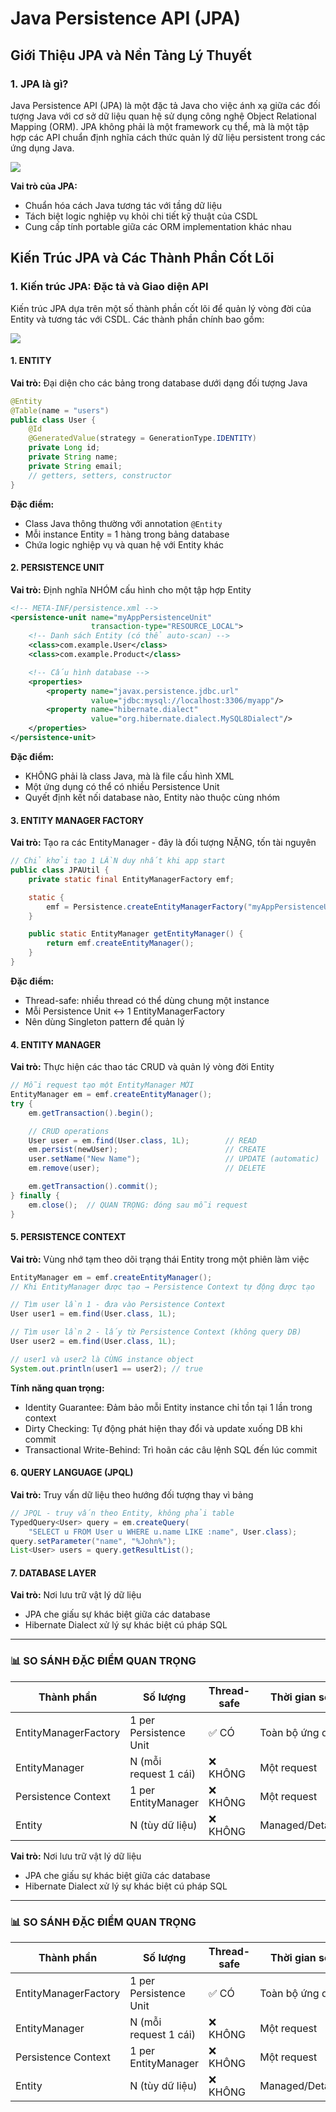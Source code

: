 # Java Persistence API (JPA)

## Giới Thiệu JPA và Nền Tảng Lý Thuyết

### 1. JPA là gì?

Java Persistence API (JPA) là một đặc tả Java cho việc ánh xạ giữa các đối tượng Java với cơ sở dữ liệu quan hệ sử dụng công nghệ Object Relational Mapping (ORM). JPA không phải là một framework cụ thể, mà là một tập hợp các API chuẩn định nghĩa cách thức quản lý dữ liệu persistent trong các ứng dụng Java.

<img src="imgs/JPA-ORM-architecture.png" style="margin: 0 auto; display: block" />

**Vai trò của JPA:**

-   Chuẩn hóa cách Java tương tác với tầng dữ liệu
-   Tách biệt logic nghiệp vụ khỏi chi tiết kỹ thuật của CSDL
-   Cung cấp tính portable giữa các ORM implementation khác nhau

## Kiến Trúc JPA và Các Thành Phần Cốt Lõi

### 1. Kiến trúc JPA: Đặc tả và Giao diện API

Kiến trúc JPA dựa trên một số thành phần cốt lõi để quản lý vòng đời của Entity và tương tác với CSDL. Các thành phần chính bao gồm:

<img src="imgs/JPA-architecture.png" style="margin: 0 auto; display: block" />

#### 1. ENTITY

**Vai trò:** Đại diện cho các bảng trong database dưới dạng đối tượng Java

```java
@Entity
@Table(name = "users")
public class User {
    @Id
    @GeneratedValue(strategy = GenerationType.IDENTITY)
    private Long id;
    private String name;
    private String email;
    // getters, setters, constructor
}
```

**Đặc điểm:**

-   Class Java thông thường với annotation `@Entity`
-   Mỗi instance Entity = 1 hàng trong bảng database
-   Chứa logic nghiệp vụ và quan hệ với Entity khác

#### 2. PERSISTENCE UNIT

**Vai trò:** Định nghĩa NHÓM cấu hình cho một tập hợp Entity

```xml
<!-- META-INF/persistence.xml -->
<persistence-unit name="myAppPersistenceUnit"
                  transaction-type="RESOURCE_LOCAL">
    <!-- Danh sách Entity (có thể auto-scan) -->
    <class>com.example.User</class>
    <class>com.example.Product</class>

    <!-- Cấu hình database -->
    <properties>
        <property name="javax.persistence.jdbc.url"
                  value="jdbc:mysql://localhost:3306/myapp"/>
        <property name="hibernate.dialect"
                  value="org.hibernate.dialect.MySQL8Dialect"/>
    </properties>
</persistence-unit>
```

**Đặc điểm:**

-   KHÔNG phải là class Java, mà là file cấu hình XML
-   Một ứng dụng có thể có nhiều Persistence Unit
-   Quyết định kết nối database nào, Entity nào thuộc cùng nhóm

#### 3. ENTITY MANAGER FACTORY

**Vai trò:** Tạo ra các EntityManager - đây là đối tượng NẶNG, tốn tài nguyên

```java
// Chỉ khởi tạo 1 LẦN duy nhất khi app start
public class JPAUtil {
    private static final EntityManagerFactory emf;

    static {
        emf = Persistence.createEntityManagerFactory("myAppPersistenceUnit");
    }

    public static EntityManager getEntityManager() {
        return emf.createEntityManager();
    }
}
```

**Đặc điểm:**

-   Thread-safe: nhiều thread có thể dùng chung một instance
-   Mỗi Persistence Unit ↔ 1 EntityManagerFactory
-   Nên dùng Singleton pattern để quản lý

#### 4. ENTITY MANAGER

**Vai trò:** Thực hiện các thao tác CRUD và quản lý vòng đời Entity

```java
// Mỗi request tạo một EntityManager MỚI
EntityManager em = emf.createEntityManager();
try {
    em.getTransaction().begin();

    // CRUD operations
    User user = em.find(User.class, 1L);        // READ
    em.persist(newUser);                        // CREATE
    user.setName("New Name");                   // UPDATE (automatic)
    em.remove(user);                            // DELETE

    em.getTransaction().commit();
} finally {
    em.close();  // QUAN TRỌNG: đóng sau mỗi request
}
```

#### 5. PERSISTENCE CONTEXT

**Vai trò:** Vùng nhớ tạm theo dõi trạng thái Entity trong một phiên làm việc

```java
EntityManager em = emf.createEntityManager();
// Khi EntityManager được tạo → Persistence Context tự động được tạo

// Tìm user lần 1 - đưa vào Persistence Context
User user1 = em.find(User.class, 1L);

// Tìm user lần 2 - lấy từ Persistence Context (không query DB)
User user2 = em.find(User.class, 1L);

// user1 và user2 là CÙNG instance object
System.out.println(user1 == user2); // true
```

**Tính năng quan trọng:**

-   Identity Guarantee: Đảm bảo mỗi Entity instance chỉ tồn tại 1 lần trong context
-   Dirty Checking: Tự động phát hiện thay đổi và update xuống DB khi commit
-   Transactional Write-Behind: Trì hoãn các câu lệnh SQL đến lúc commit

#### 6. QUERY LANGUAGE (JPQL)

**Vai trò:** Truy vấn dữ liệu theo hướng đối tượng thay vì bảng

```java
// JPQL - truy vấn theo Entity, không phải table
TypedQuery<User> query = em.createQuery(
    "SELECT u FROM User u WHERE u.name LIKE :name", User.class);
query.setParameter("name", "%John%");
List<User> users = query.getResultList();
```

#### 7. DATABASE LAYER

**Vai trò:** Nơi lưu trữ vật lý dữ liệu

-   JPA che giấu sự khác biệt giữa các database
-   Hibernate Dialect xử lý sự khác biệt cú pháp SQL

---

### 📊 SO SÁNH ĐẶC ĐIỂM QUAN TRỌNG

| Thành phần           | Số lượng               | Thread-safe | Thời gian sống   | Tài nguyên |
| -------------------- | ---------------------- | ----------- | ---------------- | ---------- |
| EntityManagerFactory | 1 per Persistence Unit | ✅ CÓ       | Toàn bộ ứng dụng | NẶNG       |
| EntityManager        | N (mỗi request 1 cái)  | ❌ KHÔNG    | Một request      | NHẸ        |
| Persistence Context  | 1 per EntityManager    | ❌ KHÔNG    | Một request      | TRUNG BÌNH |
| Entity               | N (tùy dữ liệu)        | ❌ KHÔNG    | Managed/Detached | NHẸ        |

**Vai trò:** Nơi lưu trữ vật lý dữ liệu

-   JPA che giấu sự khác biệt giữa các database
-   Hibernate Dialect xử lý sự khác biệt cú pháp SQL

---

### 📊 SO SÁNH ĐẶC ĐIỂM QUAN TRỌNG

| Thành phần           | Số lượng               | Thread-safe | Thời gian sống   | Tài nguyên |
| -------------------- | ---------------------- | ----------- | ---------------- | ---------- |
| EntityManagerFactory | 1 per Persistence Unit | ✅ CÓ       | Toàn bộ ứng dụng | NẶNG       |
| EntityManager        | N (mỗi request 1 cái)  | ❌ KHÔNG    | Một request      | NHẸ        |
| Persistence Context  | 1 per EntityManager    | ❌ KHÔNG    | Một request      | TRUNG BÌNH |
| Entity               | N (tùy dữ liệu)        | ❌ KHÔNG    | Managed/Detached | NHẸ        |
